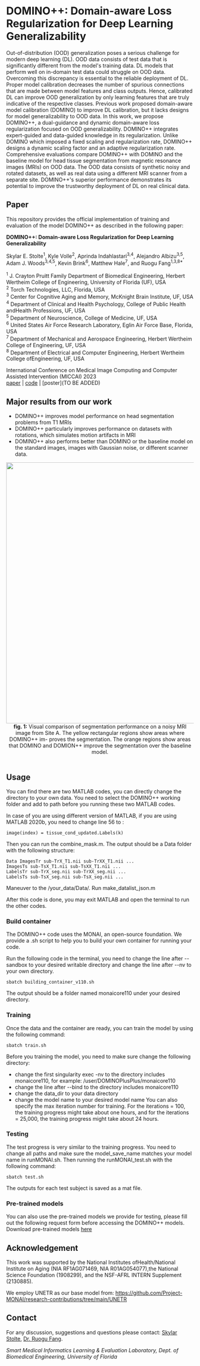 # DOMINO++: Domain-aware Loss Regularization for Deep Learning Generalizability
Out-of-distribution (OOD) generalization poses a serious challenge for modern deep learning (DL). OOD data consists of test data that is significantly different from the model's training data. DL models that perform well on in-domain test data could struggle on OOD data. Overcoming this discrepancy is essential to the reliable deployment of DL. Proper model calibration decreases the number of spurious connections that are made between model features and class outputs. Hence, calibrated DL can improve OOD generalization by only learning features that are truly indicative of the respective classes. Previous work proposed domain-aware model calibration (DOMINO) to improve DL calibration, but it lacks designs for model generalizability to OOD data. In this work, we propose DOMINO++, a dual-guidance and dynamic domain-aware loss regularization focused on OOD generalizability. DOMINO++ integrates expert-guided and data-guided knowledge in its regularization. Unlike DOMINO which imposed a fixed scaling and regularization rate, DOMINO++ designs a dynamic scaling factor and an adaptive regularization rate. Comprehensive evaluations compare DOMINO++ with DOMINO and the baseline model for head tissue segmentation from magnetic resonance images (MRIs) on OOD data. The OOD data consists of synthetic noisy and rotated datasets, as well as real data using a different MRI scanner from a separate site. DOMINO++'s superior performance demonstrates its potential to improve the trustworthy deployment of DL on real clinical data.

## Paper
This repository provides the official implementation of training and evaluation of the model DOMINO++ as described in the following paper:

**DOMINO++: Domain-aware Loss Regularization for Deep Learning Generalizability**

Skylar E. Stolte<sup>1</sup>, Kyle Volle<sup>2</sup>, Aprinda Indahlastari<sup>3,4</sup>, Alejandro Albizu<sup>3,5</sup>, Adam J. Woods<sup>3,4,5</sup>, Kevin Brink<sup>6</sup>, Matthew Hale<sup>7</sup>, and Ruogu Fang<sup>1,3,8*</sup>

<sup>1</sup> J. Crayton Pruitt Family Department of Biomedical Engineering, Herbert Wertheim College of Engineering, University of Florida (UF), USA<br>
<sup>2</sup> Torch Technologies, LLC, Florida, USA<br>
<sup>3</sup> Center for Cognitive Aging and Memory, McKnight Brain Institute, UF, USA<br>
<sup>4</sup> Department of Clinical and Health Psychology, College of Public Health andHealth Professions, UF, USA<br>
<sup>5</sup> Department of Neuroscience, College of Medicine, UF, USA<br>
<sup>6</sup> United States Air Force Research Laboratory, Eglin Air Force Base, Florida, USA<br>
<sup>7</sup> Department of Mechanical and Aerospace Engineering, Herbert Wertheim College of Engineering, UF, USA<br>
<sup>8</sup> Department of Electrical and Computer Engineering, Herbert Wertheim College ofEngineering, UF, USA<br>

International Conference on Medical Image Computing and Computer Assisted Intervention (MICCAI) 2023<br>
[paper](https://arxiv.org/abs/2308.10453) | [code](https://github.com/lab-smile/DOMINOPlusPlus) | [poster](TO BE ADDED)

## Major results from our work

- DOMINO++ improves model performance on head segmentation problems from T1 MRIs
- DOMINO++ particularly improves performance on datasets with rotations, which simulates motion artifacts in MRI
- DOMINO++ also performs better than DOMINO or the baseline model on the standard images, images with Gaussian noise, or different scanner data.

<div align="center">
	<img src="https://github.com/lab-smile/DOMINOPlusPlus/Images/Img1_3114.pdf" width="700">
</div>

<div align="center">
  <b>fig. 1:</b> Visual comparison of segmentation performance on a noisy MRI image from Site A. The yellow rectangular regions show areas where DOMINO++ im- proves the segmentation. The orange regions show areas that DOMINO and DOMION++ improve the segmentation over the baseline model.<br>
</div>
<br>

## Usage
You can find there are two MATLAB codes, you can directly change the directory to your own data. You need to select the DOMINO++ working folder and add to path before you running these two MATLAB codes. 

In case of you are using different version of MATLAB, if you are using MATLAB 2020b, you need to change line 56 to :
```
image(index) = tissue_cond_updated.Labels(k)
```
Then you can run the combine_mask.m. The output should be a Data folder with the following structure: 
```
Data ImagesTr sub-TrX_T1.nii sub-TrXX_T1.nii ... 
ImagesTs sub-TsX_T1.nii sub-TsXX_T1.nii ...
LabelsTr sub-TrX_seg.nii sub-TrXX_seg.nii ...
LabelsTs sub-TsX_seg.nii sub-TsX_seg.nii ...
```
Maneuver to the /your_data/Data/. Run make_datalist_json.m

After this code is done, you may exit MATLAB and open the terminal to run the other codes.

### Build container
The DOMINO++ code uses the MONAI, an open-source foundation. We provide a .sh script to help you to build your own container for running your code.

Run the following code in the terminal, you need to change the line after --sandbox to your desired writable directory and change the line after --nv to your own directory.
```
sbatch building_container_v110.sh
```

The output should be a folder named monaicore110 under your desired directory.

### Training
Once the data and the container are ready, you can train the model by using the following command:
```
sbatch train.sh
```
Before you training the model, you need to make sure change the following directory:
- change the first singularity exec -nv to the directory includes monaicore110, for example: /user/DOMINOPlusPlus/monaicore110
- change the line after --bind to the directory includes monaicore110
- change the data_dir to your data directory
- change the model name to your desired model name
You can also specify the max iteration number for training. For the iterations = 100, the training progress might take about one hours, and for the iterations = 25,000, the training progress might take about 24 hours. 

### Testing
The test progress is very similar to the training progress. You need to change all paths and make sure the model_save_name matches your model name in runMONAI.sh. Then running the runMONAI_test.sh with the following command: 
```
sbatch test.sh
```
The outputs for each test subject is saved as a mat file.

### Pre-trained models
You can also use the pre-trained models we provide for testing, please fill out the following request form before accessing the DOMINO++ models.
Download pre-trained models [here](https://forms.gle/3GPnXXvWgaM6RZvr5)


## Acknowledgement

This work was supported by the National Institutes ofHealth/National Institute on Aging (NIA RF1AG071469, NIA R01AG054077),the National Science Foundation (1908299), and the NSF-AFRL INTERN Supplement (2130885). 


We employ UNETR as our base model from:
https://github.com/Project-MONAI/research-contributions/tree/main/UNETR

## Contact
For any discussion, suggestions and questions please contact: [Skylar Stolte](mailto:skylastolte4444@ufl.edu), [Dr. Ruogu Fang](mailto:ruogu.fang@bme.ufl.edu).

*Smart Medical Informatics Learning & Evaluation Laboratory, Dept. of Biomedical Engineering, University of Florida*